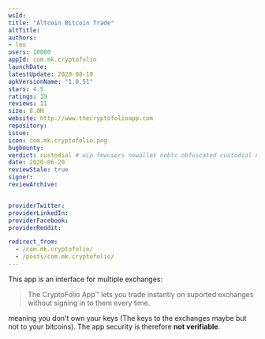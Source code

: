 ```yaml
---
wsId: 
title: "Altcoin Bitcoin Trade"
altTitle: 
authors:
- leo
users: 10000
appId: com.mk.cryptofolio
launchDate: 
latestUpdate: 2020-08-19
apkVersionName: "1.0.51"
stars: 4.5
ratings: 19
reviews: 11
size: 8.0M
website: http://www.thecryptofolioapp.com
repository: 
issue: 
icon: com.mk.cryptofolio.png
bugbounty: 
verdict: custodial # wip fewusers nowallet nobtc obfuscated custodial nosource nonverifiable reproducible bounty defunct
date: 2020-06-20
reviewStale: true
signer: 
reviewArchive:


providerTwitter: 
providerLinkedIn: 
providerFacebook: 
providerReddit: 

redirect_from:
  - /com.mk.cryptofolio/
  - /posts/com.mk.cryptofolio/
---
```



This app is an interface for multiple exchanges:

> The CryptoFolio App™ lets you trade instantly on suported exchanges without
  signing in to them every time.

meaning you don't own your keys (The keys to the exchanges maybe but not to your
bitcoins). The app security is therefore **not verifiable**.
